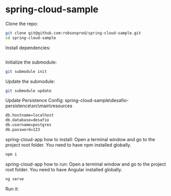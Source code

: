 # spring-cloud-sample

Clone the repo:
``` bash
git clone git@github.com:robsonprod/spring-cloud-sample.git
cd spring-cloud-sample
```

Install dependencies:
``` 
```

Initialize the submodule:
``` bash
git submodule init
```

Update the submodule:
``` bash
git submodule update
```

Update Persistence Config:
spring-cloud-sample\desafio-persistence\src\main\resources
``` bash
db.hostname=localhost
db.database=desafio
db.username=postgres
db.password=123
```

spring-cloud-app how to install:
Open a terminal window and go to the project root folder.
You need to have npm installed globally.
``` bash
npm i
```
spring-cloud-app how to run:
Open a terminal window and go to the project root folder.
You need to have Angular installed globally.
``` bash
ng serve
```



Run it:
``` bash

```


